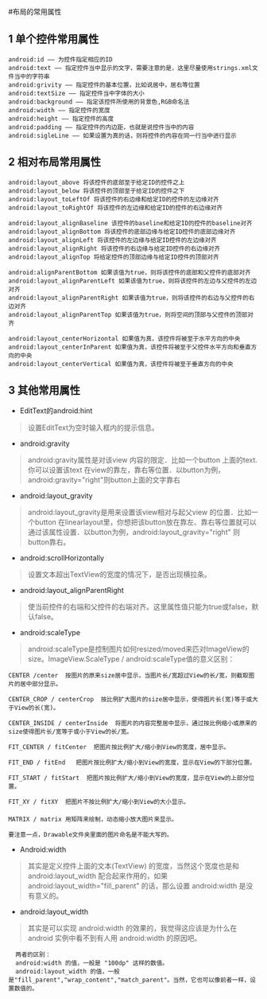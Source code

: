 #布局的常用属性

## 1 单个控件常用属性
```
android:id —— 为控件指定相应的ID
android:text —— 指定控件当中显示的文字，需要注意的是，这里尽量使用strings.xml文件当中的字符串
android:grivity —— 指定控件的基本位置，比如说居中，居右等位置
android:textSize —— 指定控件当中字体的大小
android:background —— 指定该控件所使用的背景色,RGB命名法
android:width —— 指定控件的宽度
android:height —— 指定控件的高度
android:padding —— 指定控件的内边距，也就是说控件当中的内容
android:sigleLine —— 如果设置为真的话，则将控件的内容在同一行当中进行显示
```
## 2 相对布局常用属性
```
android:layout_above 将该控件的底部至于给定ID的控件之上
android:layout_below 将该控件的顶部至于给定ID的控件之下
android:layout_toLeftOf 将该控件的右边缘和给定ID的控件的左边缘对齐
android:layout_toRightOf 将该控件的左边缘和给定ID的控件的右边缘对齐

android:layout_alignBaseline 该控件的baseline和给定ID的控件的baseline对齐
android:layout_alignBottom 将该控件的底部边缘与给定ID控件的底部边缘对齐
android:layout_alignLeft 将该控件的左边缘与给定ID控件的左边缘对齐
android:layout_alignRight 将该控件的右边缘与给定ID控件的右边缘对齐
android:layout_alignTop 将给定控件的顶部边缘与给定ID控件的顶部对齐

android:alignParentBottom 如果该值为true，则将该控件的底部和父控件的底部对齐
android:layout_alignParentLeft 如果该值为true，则将该控件的左边与父控件的左边对齐
android:layout_alignParentRight 如果该值为true，则将该控件的右边与父控件的右边对齐
android:layout_alignParentTop 如果该值为true，则将空间的顶部与父控件的顶部对齐

android:layout_centerHorizontal 如果值为真，该控件将被至于水平方向的中央
android:layout_centerInParent 如果值为真，该控件将被至于父控件水平方向和垂直方向的中央
android:layout_centerVertical 如果值为真，该控件将被至于垂直方向的中央
```
## 3 其他常用属性

+ EditText的android:hint
>设置EditText为空时输入框内的提示信息。

+ android:gravity
> android:gravity属性是对该view 内容的限定．比如一个button 上面的text.  你可以设置该text 在view的靠左，靠右等位置．以button为例，android:gravity="right"则button上面的文字靠右

+ android:layout_gravity
> android:layout_gravity是用来设置该view相对与起父view 的位置．比如一个button 在linearlayout里，你想把该button放在靠左、靠右等位置就可以通过该属性设置．以button为例，android:layout_gravity="right" 则button靠右。

+ android:scrollHorizontally
> 设置文本超出TextView的宽度的情况下，是否出现横拉条。

+ android:layout_alignParentRight
> 使当前控件的右端和父控件的右端对齐。这里属性值只能为true或false，默认false。

+ android:scaleType
> android:scaleType是控制图片如何resized/moved来匹对ImageView的size。ImageView.ScaleType / android:scaleType值的意义区别：
```
CENTER /center  按图片的原来size居中显示，当图片长/宽超过View的长/宽，则截取图片的居中部分显示。

CENTER_CROP / centerCrop  按比例扩大图片的size居中显示，使得图片长(宽)等于或大于View的长(宽)。

CENTER_INSIDE / centerInside  将图片的内容完整居中显示，通过按比例缩小或原来的size使得图片长/宽等于或小于View的长/宽。

FIT_CENTER / fitCenter  把图片按比例扩大/缩小到View的宽度，居中显示。

FIT_END / fitEnd   把图片按比例扩大/缩小到View的宽度，显示在View的下部分位置。

FIT_START / fitStart  把图片按比例扩大/缩小到View的宽度，显示在View的上部分位置。

FIT_XY / fitXY  把图片不按比例扩大/缩小到View的大小显示。

MATRIX / matrix 用矩阵来绘制，动态缩小放大图片来显示。

要注意一点，Drawable文件夹里面的图片命名是不能大写的。
```

+ Android:width
> 其实是定义控件上面的文本(TextView) 的宽度，当然这个宽度也是和 android:layout_width 配合起来作用的，如果 android:layout_width="fill_parent" 的话，那么设置 android:width 是没有意义的。

+ android:layout_width
> 其实是可以实现 android:width 的效果的，我觉得这应该是为什么在 android 实例中看不到有人用 android:width 的原因吧。

```
  两者的区别：
  android:width 的值，一般是 "100dp" 这样的数值。
  android:layout_width 的值，一般是"fill_parent","wrap_content","match_parent"。当然，它也可以像前者一样，设置数值的。
```